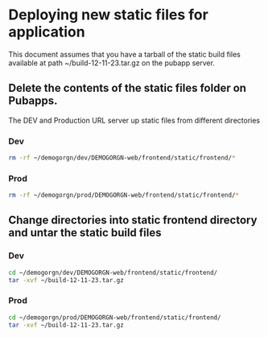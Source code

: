 # Deploying new static files for application 

This document assumes that you have a tarball of the static build files available at path ~/build-12-11-23.tar.gz on the pubapp server. 


## Delete the contents of the static files folder on Pubapps. 

The DEV and Production URL server up static files from different directories

### Dev 

```bash 
rm -rf ~/demogorgn/dev/DEMOGORGN-web/frontend/static/frontend/*
```

### Prod 

```bash 
rm -rf ~/demogorgn/prod/DEMOGORGN-web/frontend/static/frontend/*
```

## Change directories into static frontend directory and untar the static build files 

### Dev 

```bash 
cd ~/demogorgn/dev/DEMOGORGN-web/frontend/static/frontend/
tar -xvf ~/build-12-11-23.tar.gz
```

### Prod 

```bash 
cd ~/demogorgn/prod/DEMOGORGN-web/frontend/static/frontend/
tar -xvf ~/build-12-11-23.tar.gz
```
